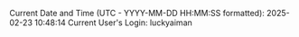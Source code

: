 Current Date and Time (UTC - YYYY-MM-DD HH:MM:SS formatted): 2025-02-23 10:48:14
Current User's Login: luckyaiman

